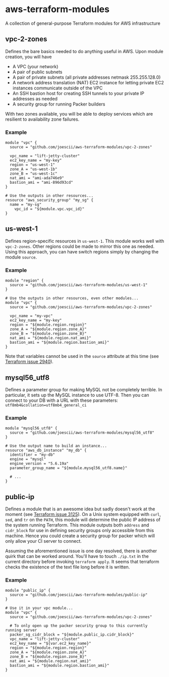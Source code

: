 # aws-terraform-modules
A collection of general-purpose Terraform modules for AWS infrastructure

## vpc-2-zones
Defines the bare basics needed to do anything useful in AWS.
Upon module creation, you will have
* A VPC (your network)
* A pair of public subnets
* A pair of private subnets (all private addresses netmask 255.255.128.0)
* A network address translation (NAT) EC2 instance for letting private EC2 instances communicate outside of the VPC
* An SSH bastion host for creating SSH tunnels to your private IP addresses as needed
* A security group for running Packer builders

With two zones available, you will be able to deploy services which are resilient to availability zone failures.

### Example
```
module "vpc" {
  source = "github.com/joescii/aws-terraform-modules/vpc-2-zones"
  
  vpc_name = "lift-jetty-cluster"
  ec2_key_name = "my-key"
  region = "us-west-1"
  zone_A = "us-west-1b"
  zone_B = "us-west-1c"
  nat_ami = "ami-ada746e9"
  bastion_ami = "ami-896d93cd"
}

# Use the outputs in other resources...
resource "aws_security_group" "my_sg" {
  name = "my-sg"
	vpc_id = "${module.vpc.vpc_id}"
}
```

## us-west-1
Defines region-specific resources in `us-west-1`.
This module works well with `vpc-2-zones`.
Other regions could be made to mirror this one as needed.
Using this approach, you can have switch regions simply by changing the module `source`.

### Example
```
module "region" {
  source = "github.com/joescii/aws-terraform-modules/us-west-1"
}

# Use the outputs in other resources, even other modules...
module "vpc" {
  source = "github.com/joescii/aws-terraform-modules/vpc-2-zones"
  
  vpc_name = "my-vpc"
  ec2_key_name = "my-key"
  region = "${module.region.region}"
  zone_A = "${module.region.zone_A}"
  zone_B = "${module.region.zone_B}"
  nat_ami = "${module.region.nat_ami}"
  bastion_ami = "${module.region.bastion_ami}"
}
```

Note that variables cannot be used in the `source` attribute at this time (see [Terraform issue 2940](https://github.com/hashicorp/terraform/issues/2940)).

## mysql56_utf8
Defines a parameter group for making MySQL not be completely terrible.
In particular, it sets up the MySQL instance to use UTF-8.
Then you can connect to your DB with a URL with these parameters: `utf8mb4&collation=utf8mb4_general_ci`

### Example
```
module "mysql56_utf8" {
  source = "github.com/joescii/aws-terraform-modules/mysql56_utf8"
}

# Use the output name to build an instance...
resource "aws_db_instance" "my_db" {
  identifier = "my-db"
  engine = "mysql"
  engine_version = "5.6.19a"
  parameter_group_name = "${module.mysql56_utf8.name}"

  # ...
}
```

## public-ip
Defines a module that is an awesome idea but sadly doesn't work at the moment (see [Terraform issue 3125](https://github.com/hashicorp/terraform/issues/3125)).
On a Unix system equipped with `curl`, `sed`, and `tr` on the `PATH`, this module will determine the public IP address of the system running Terraform.
This module outputs both `address` and `cidr_block` for use in defining security groups only accessible from this machine.
Hence you could create a security group for packer which will only allow your CI server to connect.

Assuming the aforementioned issue is one day resolved, there is another quirk that can be worked around.
You'll have to touch `./ip.txt` in the current directory before invoking `terraform apply`.
It seems that terraform checks the existence of the text file long before it is written.

### Example
```
module "public_ip" {
  source = "github.com/joescii/aws-terraform-modules/public-ip"
}

# Use it in your vpc module...
module "vpc" {
  source = "github.com/joescii/aws-terraform-modules/vpc-2-zones"
  
  # To only open up the packer security group to this currently running server
  packer_sg_cidr_block = "${module.public_ip.cidr_block}"
  vpc_name = "lift-jetty-cluster"
  ec2_key_name = "${var.ec2_key_name}"
  region = "${module.region.region}"
  zone_A = "${module.region.zone_A}"
  zone_B = "${module.region.zone_B}"
  nat_ami = "${module.region.nat_ami}"
  bastion_ami = "${module.region.bastion_ami}"
}
```
